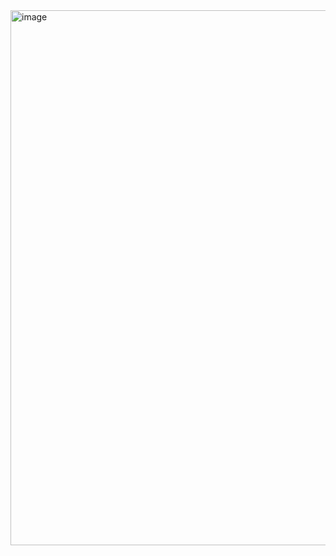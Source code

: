 <img width="1863" height="856" alt="image" src="https://github.com/user-attachments/assets/f014bf2a-7768-4320-ba96-f7c10a7142e7" />

